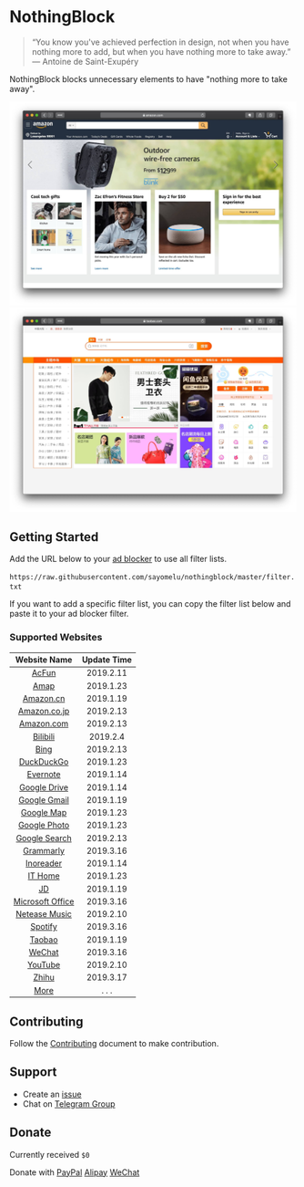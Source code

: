 # NothingBlock

> “You know you've achieved perfection in design, not when you have nothing more to add, but when you have nothing more to take away.” ― Antoine de Saint-Exupéry

NothingBlock blocks unnecessary elements to have "nothing more to take away".

![NothingBlock on Amazon.com](assets/nothingblock-on-amazon.com.jpg)
![NothingBlock on Taobao](assets/nothingblock-on-taobao.jpg)

## Getting Started

Add the URL below to your [ad blocker](https://bing.com/search?q=ad+blocker) to use all filter lists.

`https://raw.githubusercontent.com/sayomelu/nothingblock/master/filter.txt`

If you want to add a specific filter list, you can copy the filter list below and paste it to your ad blocker filter.

### Supported Websites

| **Website Name** | **Update Time** |
|:----------------:|:---------------:|
| [AcFun](filters/acfun.txt) | 2019.2.11 |
| [Amap](filters/amap.txt) | 2019.1.23 |
| [Amazon.cn](filters/amazon.cn.txt) | 2019.1.19 |
| [Amazon.co.jp](filters/amazon.co.jp.txt) | 2019.2.13 |
| [Amazon.com](filters/amazon.com.txt) | 2019.2.13 |
| [Bilibili](filters/bilibili.txt) | 2019.2.4 |
| [Bing](filters/bing.txt) | 2019.2.13 |
| [DuckDuckGo](filters/duckduckgo.txt) | 2019.1.23 |
| [Evernote](filters/evernote.txt) | 2019.1.14 |
| [Google Drive](filters/google-drive.txt) | 2019.1.14 |
| [Google Gmail](filters/google-gmail.txt) | 2019.1.19 |
| [Google Map](filters/google-map.txt) | 2019.1.23 |
| [Google Photo](filters/google-photo.txt) | 2019.1.23 |
| [Google Search](filters/google-search.txt) | 2019.2.13 |
| [Grammarly](filters/grammarly.txt) | 2019.3.16 |
| [Inoreader](filters/inoreader.txt) | 2019.1.14 |
| [IT Home](filters/it-home.txt) | 2019.1.23 |
| [JD](filters/jd.txt) | 2019.1.19 |
| [Microsoft Office](filters/microsoft-office.txt) | 2019.3.16 |
| [Netease Music](filters/netease-music.txt) | 2019.2.10 |
| [Spotify](filters/spotify.txt) | 2019.3.16 |
| [Taobao](filters/taobao.txt) | 2019.1.19 |
| [WeChat](filters/wechat.txt) | 2019.3.16 |
| [YouTube](filters/youtube.txt) | 2019.2.10 |
| [Zhihu](filters/zhihu.txt) | 2019.3.17 |
| [More](docs/more-websites.md) | .  . .  |

## Contributing

Follow the [Contributing](docs/CONTRIBUTING.md) document to make contribution.

## Support

- Create an [issue](https://github.com/sayomelu/nothingblock/issues/new/choose)
- Chat on [Telegram Group](https://t.me/nothingblock)

## Donate

Currently received `$0`

Donate with [PayPal](https://paypal.me/p49302) [Alipay](assets/donate-alipay.jpg) [WeChat](assets/donate-wechat.jpg)